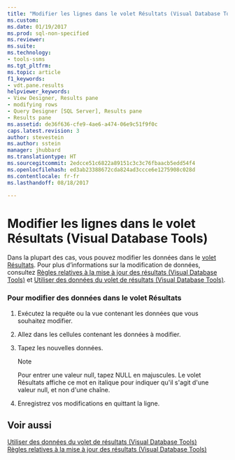 ```yaml
---
title: "Modifier les lignes dans le volet Résultats (Visual Database Tools) | Microsoft Docs"
ms.custom: 
ms.date: 01/19/2017
ms.prod: sql-non-specified
ms.reviewer: 
ms.suite: 
ms.technology:
- tools-ssms
ms.tgt_pltfrm: 
ms.topic: article
f1_keywords:
- vdt.pane.results
helpviewer_keywords:
- View Designer, Results pane
- modifying rows
- Query Designer [SQL Server], Results pane
- Results pane
ms.assetid: de36f636-cfe9-4ae6-a474-06e9c51f9f0c
caps.latest.revision: 3
author: stevestein
ms.author: sstein
manager: jhubbard
ms.translationtype: HT
ms.sourcegitcommit: 2edcce51c6822a89151c3c3c76fbaacb5edd54f4
ms.openlocfilehash: ed3ab23388672cda824ad3ccce6e1275908c028d
ms.contentlocale: fr-fr
ms.lasthandoff: 08/18/2017

---
```

# <a name="edit-rows-in-the-results-pane-visual-database-tools"></a>Modifier les lignes dans le volet Résultats (Visual Database Tools)
Dans la plupart des cas, vous pouvez modifier les données dans le [volet Résultats](../../ssms/visual-db-tools/results-pane-visual-database-tools.md). Pour plus d’informations sur la modification de données, consultez [Règles relatives à la mise à jour des résultats &#40;Visual Database Tools&#41;](../../ssms/visual-db-tools/rules-for-updating-results-visual-database-tools.md) et [Utiliser des données du volet de résultats &#40;Visual Database Tools&#41;](../../ssms/visual-db-tools/work-with-data-in-the-results-pane-visual-database-tools.md).  
  
### <a name="to-edit-data-in-the-results-pane"></a>Pour modifier des données dans le volet Résultats  
  
1.  Exécutez la requête ou la vue contenant les données que vous souhaitez modifier.  
  
2.  Allez dans les cellules contenant les données à modifier.  
  
3.  Tapez les nouvelles données.  
  
    > [!NOTE]  
    > Pour entrer une valeur null, tapez NULL en majuscules. Le volet Résultats affiche ce mot en italique pour indiquer qu'il s'agit d'une valeur null, et non d'une chaîne.  
  
4.  Enregistrez vos modifications en quittant la ligne.  
  
## <a name="see-also"></a>Voir aussi  
[Utiliser des données du volet de résultats &#40;Visual Database Tools&#41;](../../ssms/visual-db-tools/work-with-data-in-the-results-pane-visual-database-tools.md)  
[Règles relatives à la mise à jour des résultats &#40;Visual Database Tools&#41;](../../ssms/visual-db-tools/rules-for-updating-results-visual-database-tools.md)  
  

